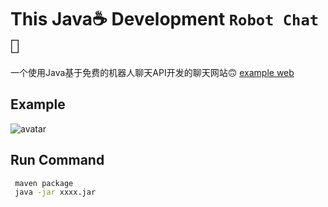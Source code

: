 # This Java☕️ Development `Robot Chat🤖`
一个使用Java基于免费的机器人聊天API开发的聊天网站🙃
[example web](http://robot.codegc.me "robot")

## Example
![avatar](http://baidu.com/pic/doge.png)

## Run Command

```bash
 maven package
 java -jar xxxx.jar 
```
